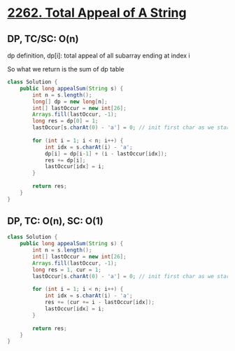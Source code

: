 # [2262. Total Appeal of A String](https://leetcode.com/problems/total-appeal-of-a-string/)

## DP, TC/SC: O(n)
dp definition, dp[i]: total appeal of all subarray ending at index i

So what we return is the sum of dp table
```java
class Solution {
    public long appealSum(String s) {
        int n = s.length();
        long[] dp = new long[n];
        int[] lastOccur = new int[26];
        Arrays.fill(lastOccur, -1);
        long res = dp[0] = 1;
        lastOccur[s.charAt(0) - 'a'] = 0; // init first char as we start one index 1
        
        for (int i = 1; i < n; i++) {
            int idx = s.charAt(i) - 'a';
            dp[i] = dp[i-1] + (i - lastOccur[idx]);
            res += dp[i];
            lastOccur[idx] = i;
        }
        
        return res;
    }
}
```

## DP, TC: O(n), SC: O(1)
```java
class Solution {
    public long appealSum(String s) {
        int n = s.length();
        int[] lastOccur = new int[26];
        Arrays.fill(lastOccur, -1);
        long res = 1, cur = 1;
        lastOccur[s.charAt(0) - 'a'] = 0; // init first char as we start one index 1
        
        for (int i = 1; i < n; i++) {
            int idx = s.charAt(i) - 'a';
            res += (cur += i - lastOccur[idx]);
            lastOccur[idx] = i;
        }
        
        return res;
    }
}
```